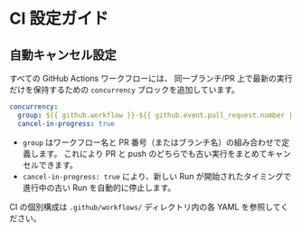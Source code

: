 # CI 設定ガイド

## 自動キャンセル設定

すべての GitHub Actions ワークフローには、
同一ブランチ/PR 上で最新の実行だけを保持するための `concurrency` ブロックを追加しています。

```yaml
concurrency:
  group: ${{ github.workflow }}-${{ github.event.pull_request.number || github.ref }}
  cancel-in-progress: true
```

- `group` はワークフロー名と PR 番号（またはブランチ名）の組み合わせで定義します。
  これにより PR と push のどちらでも古い実行をまとめてキャンセルできます。
- `cancel-in-progress: true` により、新しい Run が開始されたタイミングで進行中の古い Run を自動的に停止します。

CI の個別構成は `.github/workflows/` ディレクトリ内の各 YAML を参照してください。
